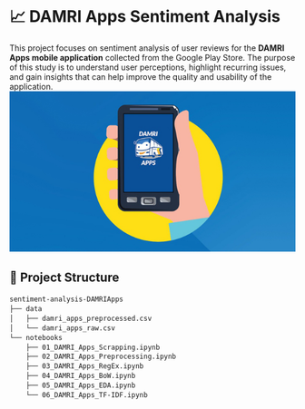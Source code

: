 # 📈 DAMRI Apps Sentiment Analysis
This project focuses on sentiment analysis of user reviews for the **DAMRI Apps mobile application** collected from the Google Play Store. The purpose of this study is to understand user perceptions, highlight recurring issues, and gain insights that can help improve the quality and usability of the application.
<br><img src="images/damri.jpg" width="1280"><br>
## 📂 Project Structure
```bash
sentiment-analysis-DAMRIApps
├── data
│   ├── damri_apps_preprocessed.csv
│   └── damri_apps_raw.csv
└── notebooks
    ├── 01_DAMRI_Apps_Scrapping.ipynb
    ├── 02_DAMRI_Apps_Preprocessing.ipynb
    ├── 03_DAMRI_Apps_RegEx.ipynb
    ├── 04_DAMRI_Apps_BoW.ipynb
    ├── 05_DAMRI_Apps_EDA.ipynb
    └── 06_DAMRI_Apps_TF-IDF.ipynb
```
